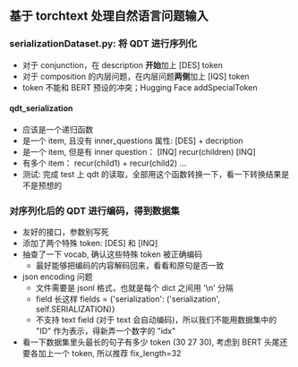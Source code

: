 ## 基于 torchtext 处理自然语言问题输入
### serializationDataset.py: 将 QDT 进行序列化
- 对于 conjunction，在 description **开始**加上 [DES] token
- 对于 composition 的内层问题，在内层问题**两侧**加上 [IQS] token
- token 不能和 BERT 预设的冲突；Hugging Face addSpecialToken
#### qdt_serialization 
- 应该是一个递归函数
- 是一个 item, 且没有 inner_questions 属性: [DES] + decription
- 是一个 item, 但是有 inner question： [INQ] recur(children) [INQ]
- 有多个 item： recur(child1) + recur(child2) ...
- 测试: 完成 test 上 qdt 的读取，全部用这个函数转换一下，看一下转换结果是不是预想的
### 对序列化后的 QDT 进行编码，得到数据集
- 友好的接口，参数别写死
- 添加了两个特殊 token: [DES] 和 [INQ]
- 抽查了一下 vocab, 确认这些特殊 token 被正确编码
  - 最好能够把编码的内容解码回来，看看和原句是否一致
- json encoding 问题
  - 文件需要是 jsonl 格式，也就是每个 dict 之间用 '\n' 分隔
  - field 长这样 fields = {'serialization': ('serialization', self.SERIALIZATION)}
  - 不支持 text field (对于 text 会自动编码)，所以我们不能用数据集中的 "ID" 作为表示，得新弄一个数字的 "idx"
- 看一下数据集里头最长的句子有多少 token (30 27 30), 考虑到 BERT 头尾还要各加上一个 token, 所以推荐 fix_length=32